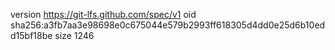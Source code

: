 version https://git-lfs.github.com/spec/v1
oid sha256:a3fb7aa3e98698e0c675044e579b2993ff618305d4dd0e25d6b10edd15bf18be
size 1246
